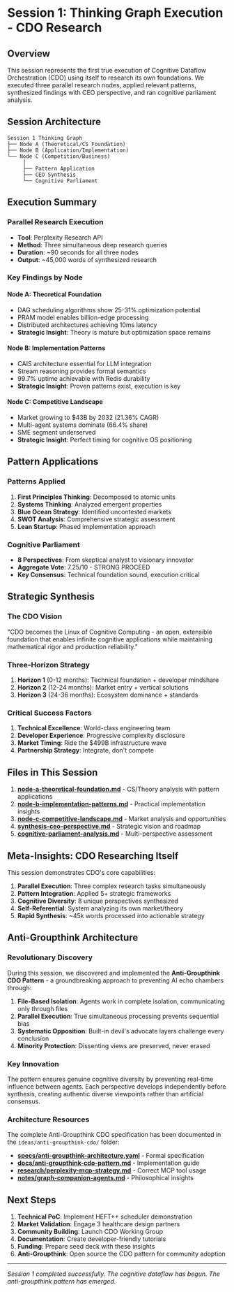 # Session 1: Thinking Graph Execution - CDO Research

## Overview

This session represents the first true execution of Cognitive Dataflow Orchestration (CDO) using itself to research its own foundations. We executed three parallel research nodes, applied relevant patterns, synthesized findings with CEO perspective, and ran cognitive parliament analysis.

## Session Architecture

```
Session 1 Thinking Graph
├── Node A (Theoretical/CS Foundation)
├── Node B (Application/Implementation) 
└── Node C (Competition/Business)
     │
     ├── Pattern Application
     ├── CEO Synthesis
     └── Cognitive Parliament
```

## Execution Summary

### Parallel Research Execution
- **Tool**: Perplexity Research API
- **Method**: Three simultaneous deep research queries
- **Duration**: ~90 seconds for all three nodes
- **Output**: ~45,000 words of synthesized research

### Key Findings by Node

#### Node A: Theoretical Foundation
- DAG scheduling algorithms show 25-31% optimization potential
- PRAM model enables billion-edge processing
- Distributed architectures achieving 10ms latency
- **Strategic Insight**: Theory is mature but optimization space remains

#### Node B: Implementation Patterns  
- CAIS architecture essential for LLM integration
- Stream reasoning provides formal semantics
- 99.7% uptime achievable with Redis durability
- **Strategic Insight**: Proven patterns exist, execution is key

#### Node C: Competitive Landscape
- Market growing to $43B by 2032 (21.36% CAGR)
- Multi-agent systems dominate (66.4% share)
- SME segment underserved
- **Strategic Insight**: Perfect timing for cognitive OS positioning

## Pattern Applications

### Patterns Applied
1. **First Principles Thinking**: Decomposed to atomic units
2. **Systems Thinking**: Analyzed emergent properties
3. **Blue Ocean Strategy**: Identified uncontested markets
4. **SWOT Analysis**: Comprehensive strategic assessment
5. **Lean Startup**: Phased implementation approach

### Cognitive Parliament
- **8 Perspectives**: From skeptical analyst to visionary innovator
- **Aggregate Vote**: 7.25/10 - STRONG PROCEED
- **Key Consensus**: Technical foundation sound, execution critical

## Strategic Synthesis

### The CDO Vision
"CDO becomes the Linux of Cognitive Computing - an open, extensible foundation that enables infinite cognitive applications while maintaining mathematical rigor and production reliability."

### Three-Horizon Strategy
1. **Horizon 1** (0-12 months): Technical foundation + developer mindshare
2. **Horizon 2** (12-24 months): Market entry + vertical solutions
3. **Horizon 3** (24-36 months): Ecosystem dominance + standards

### Critical Success Factors
1. **Technical Excellence**: World-class engineering team
2. **Developer Experience**: Progressive complexity disclosure
3. **Market Timing**: Ride the $499B infrastructure wave
4. **Partnership Strategy**: Integrate, don't compete

## Files in This Session

1. **[node-a-theoretical-foundation.md](./node-a-theoretical-foundation.md)** - CS/Theory analysis with pattern applications
2. **[node-b-implementation-patterns.md](./node-b-implementation-patterns.md)** - Practical implementation insights
3. **[node-c-competitive-landscape.md](./node-c-competitive-landscape.md)** - Market analysis and opportunities
4. **[synthesis-ceo-perspective.md](./synthesis-ceo-perspective.md)** - Strategic vision and roadmap
5. **[cognitive-parliament-analysis.md](./cognitive-parliament-analysis.md)** - Multi-perspective assessment

## Meta-Insights: CDO Researching Itself

This session demonstrates CDO's core capabilities:
1. **Parallel Execution**: Three complex research tasks simultaneously
2. **Pattern Integration**: Applied 5+ strategic frameworks
3. **Cognitive Diversity**: 8 unique perspectives synthesized
4. **Self-Referential**: System analyzing its own market/theory
5. **Rapid Synthesis**: ~45k words processed into actionable strategy

## Anti-Groupthink Architecture

### Revolutionary Discovery

During this session, we discovered and implemented the **Anti-Groupthink CDO Pattern** - a groundbreaking approach to preventing AI echo chambers through:

1. **File-Based Isolation**: Agents work in complete isolation, communicating only through files
2. **Parallel Execution**: True simultaneous processing prevents sequential bias
3. **Systematic Opposition**: Built-in devil's advocate layers challenge every conclusion
4. **Minority Protection**: Dissenting views are preserved, never erased

### Key Innovation

The pattern ensures genuine cognitive diversity by preventing real-time influence between agents. Each perspective develops independently before synthesis, creating authentic diverse viewpoints rather than artificial consensus.

### Architecture Resources

The complete Anti-Groupthink CDO specification has been documented in the `ideas/anti-groupthink-cdo/` folder:

- **[specs/anti-groupthink-architecture.yaml](./ideas/anti-groupthink-cdo/specs/anti-groupthink-architecture.yaml)** - Formal specification
- **[docs/anti-groupthink-cdo-pattern.md](./ideas/anti-groupthink-cdo/docs/anti-groupthink-cdo-pattern.md)** - Implementation guide
- **[research/perplexity-mcp-strategy.md](./ideas/anti-groupthink-cdo/research/perplexity-mcp-strategy.md)** - Correct MCP tool usage
- **[notes/graph-companion-agents.md](./ideas/anti-groupthink-cdo/notes/graph-companion-agents.md)** - Philosophical insights

## Next Steps

1. **Technical PoC**: Implement HEFT++ scheduler demonstration
2. **Market Validation**: Engage 3 healthcare design partners
3. **Community Building**: Launch CDO Working Group
4. **Documentation**: Create developer-friendly tutorials
5. **Funding**: Prepare seed deck with these insights
6. **Anti-Groupthink**: Open source the CDO pattern for community adoption

---

*Session 1 completed successfully. The cognitive dataflow has begun. The anti-groupthink pattern has emerged.*